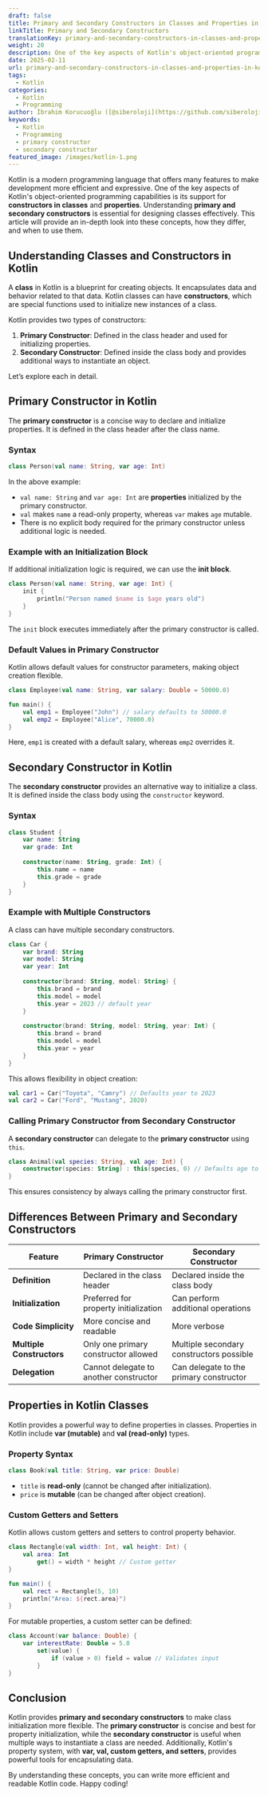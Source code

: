 ```yaml
---
draft: false
title: Primary and Secondary Constructors in Classes and Properties in Kotlin
linkTitle: Primary and Secondary Constructors
translationKey: primary-and-secondary-constructors-in-classes-and-properties-in-kotlin
weight: 20
description: One of the key aspects of Kotlin's object-oriented programming capabilities is its support for constructors in classes and properties.
date: 2025-02-11
url: primary-and-secondary-constructors-in-classes-and-properties-in-kotlin
tags:
  - Kotlin
categories:
  - Kotlin
  - Programming
author: İbrahim Korucuoğlu ([@siberoloji](https://github.com/siberoloji))
keywords:
  - Kotlin
  - Programming
  - primary constructor
  - secondary constructor
featured_image: /images/kotlin-1.png
---
```

Kotlin is a modern programming language that offers many features to make development more efficient and expressive. One of the key aspects of Kotlin's object-oriented programming capabilities is its support for **constructors in classes** and **properties**. Understanding **primary and secondary constructors** is essential for designing classes effectively. This article will provide an in-depth look into these concepts, how they differ, and when to use them.

## Understanding Classes and Constructors in Kotlin

A **class** in Kotlin is a blueprint for creating objects. It encapsulates data and behavior related to that data. Kotlin classes can have **constructors**, which are special functions used to initialize new instances of a class.

Kotlin provides two types of constructors:

1. **Primary Constructor**: Defined in the class header and used for initializing properties.
2. **Secondary Constructor**: Defined inside the class body and provides additional ways to instantiate an object.

Let’s explore each in detail.

## Primary Constructor in Kotlin

The **primary constructor** is a concise way to declare and initialize properties. It is defined in the class header after the class name.

### Syntax

```kotlin
class Person(val name: String, var age: Int)
```

In the above example:

- `val name: String` and `var age: Int` are **properties** initialized by the primary constructor.
- `val` makes `name` a read-only property, whereas `var` makes `age` mutable.
- There is no explicit body required for the primary constructor unless additional logic is needed.

### Example with an Initialization Block

If additional initialization logic is required, we can use the **init block**.

```kotlin
class Person(val name: String, var age: Int) {
    init {
        println("Person named $name is $age years old")
    }
}
```

The `init` block executes immediately after the primary constructor is called.

### Default Values in Primary Constructor

Kotlin allows default values for constructor parameters, making object creation flexible.

```kotlin
class Employee(val name: String, var salary: Double = 50000.0)

fun main() {
    val emp1 = Employee("John") // salary defaults to 50000.0
    val emp2 = Employee("Alice", 70000.0)
}
```

Here, `emp1` is created with a default salary, whereas `emp2` overrides it.

## Secondary Constructor in Kotlin

The **secondary constructor** provides an alternative way to initialize a class. It is defined inside the class body using the `constructor` keyword.

### Syntax

```kotlin
class Student {
    var name: String
    var grade: Int
    
    constructor(name: String, grade: Int) {
        this.name = name
        this.grade = grade
    }
}
```

### Example with Multiple Constructors

A class can have multiple secondary constructors.

```kotlin
class Car {
    var brand: String
    var model: String
    var year: Int
    
    constructor(brand: String, model: String) {
        this.brand = brand
        this.model = model
        this.year = 2023 // default year
    }
    
    constructor(brand: String, model: String, year: Int) {
        this.brand = brand
        this.model = model
        this.year = year
    }
}
```

This allows flexibility in object creation:

```kotlin
val car1 = Car("Toyota", "Camry") // Defaults year to 2023
val car2 = Car("Ford", "Mustang", 2020)
```

### Calling Primary Constructor from Secondary Constructor

A **secondary constructor** can delegate to the **primary constructor** using `this`.

```kotlin
class Animal(val species: String, val age: Int) {
    constructor(species: String) : this(species, 0) // Defaults age to 0
}
```

This ensures consistency by always calling the primary constructor first.

## Differences Between Primary and Secondary Constructors

| Feature                 | Primary Constructor                              | Secondary Constructor                          |
|-------------------------|------------------------------------------------|------------------------------------------------|
| **Definition**          | Declared in the class header                    | Declared inside the class body                 |
| **Initialization**      | Preferred for property initialization           | Can perform additional operations              |
| **Code Simplicity**     | More concise and readable                       | More verbose                                   |
| **Multiple Constructors** | Only one primary constructor allowed          | Multiple secondary constructors possible       |
| **Delegation**          | Cannot delegate to another constructor          | Can delegate to the primary constructor        |

## Properties in Kotlin Classes

Kotlin provides a powerful way to define properties in classes. Properties in Kotlin include **var (mutable)** and **val (read-only)** types.

### Property Syntax

```kotlin
class Book(val title: String, var price: Double)
```

- `title` is **read-only** (cannot be changed after initialization).
- `price` is **mutable** (can be changed after object creation).

### Custom Getters and Setters

Kotlin allows custom getters and setters to control property behavior.

```kotlin
class Rectangle(val width: Int, val height: Int) {
    val area: Int
        get() = width * height // Custom getter
}

fun main() {
    val rect = Rectangle(5, 10)
    println("Area: ${rect.area}")
}
```

For mutable properties, a custom setter can be defined:

```kotlin
class Account(var balance: Double) {
    var interestRate: Double = 5.0
        set(value) {
            if (value > 0) field = value // Validates input
        }
}
```

## Conclusion

Kotlin provides **primary and secondary constructors** to make class initialization more flexible. The **primary constructor** is concise and best for property initialization, while the **secondary constructor** is useful when multiple ways to instantiate a class are needed. Additionally, Kotlin's property system, with **var, val, custom getters, and setters**, provides powerful tools for encapsulating data.

By understanding these concepts, you can write more efficient and readable Kotlin code. Happy coding!
